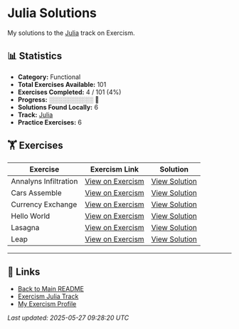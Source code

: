 # Julia Solutions

My solutions to the [Julia](https://exercism.org/tracks/julia) track on Exercism.

## 📊 Statistics

- **Category:** Functional
- **Total Exercises Available:** 101
- **Exercises Completed:** 4 / 101 (4%)
- **Progress:** ░░░░░░░░░░ 🔴
- **Solutions Found Locally:** 6
- **Track:** [Julia](https://exercism.org/tracks/julia)
- **Practice Exercises:** 6

## 🏋️ Exercises

| Exercise | Exercism Link | Solution |
|----------|---------------|----------|
| Annalyns Infiltration | [View on Exercism](https://exercism.org/tracks/julia/exercises/annalyns-infiltration) | [View Solution](annalyns-infiltration/README.md) |
| Cars Assemble | [View on Exercism](https://exercism.org/tracks/julia/exercises/cars-assemble) | [View Solution](cars-assemble/README.md) |
| Currency Exchange | [View on Exercism](https://exercism.org/tracks/julia/exercises/currency-exchange) | [View Solution](currency-exchange/README.md) |
| Hello World | [View on Exercism](https://exercism.org/tracks/julia/exercises/hello-world) | [View Solution](hello-world/README.md) |
| Lasagna | [View on Exercism](https://exercism.org/tracks/julia/exercises/lasagna) | [View Solution](lasagna/README.md) |
| Leap | [View on Exercism](https://exercism.org/tracks/julia/exercises/leap) | [View Solution](leap/README.md) |

---

## 🔗 Links

- [Back to Main README](../README.md)
- [Exercism Julia Track](https://exercism.org/tracks/julia)
- [My Exercism Profile](https://exercism.org/profiles/princemuel)

*Last updated: 2025-05-27 09:28:20 UTC*
